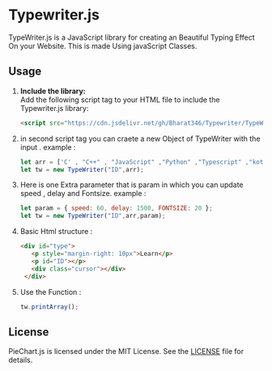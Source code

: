 # Typewriter.js

TypeWriter.js is a JavaScript library for creating an Beautiful Typing Effect On your Website.
This is made Using javaScript Classes.

## Usage

1. **Include the library:**  
   Add the following script tag to your HTML file to include the Typewriter.js library:
   
   ```html
   <script src="https://cdn.jsdelivr.net/gh/Bharat346/Typewriter/TypeWriter.js"></script>


2. in second script tag you can craete a new Object of TypeWriter with the input .
example :
   ```js
   let arr = ['C' , "C++" , "JavaScript" ,"Python" ,"Typescript" ,"kotlin" ,"Java"];
   let tw = new TypeWriter("ID",arr);

3. Here is one Extra parameter that is param in which you can update speed , delay and Fontsize.
   example :
   ```js
   let param = { speed: 60, delay: 1500, FONTSIZE: 20 };
   let tw = new TypeWriter("ID",arr,param);

4. Basic Html structure : 
   ```html
   <div id="type">
      <p style="margin-right: 10px">Learn</p>
      <p id="ID"></p>
      <div class="cursor"></div>
    </div>

5. Use the Function : 
   ```js
   tw.printArray(); 


## License

PieChart.js is licensed under the MIT License. See the [LICENSE](LICENSE) file for details.



